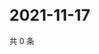 # 2021-11-17

共 0 条

<!-- BEGIN WEIBO -->
<!-- 最后更新时间 Wed Nov 17 2021 11:09:08 GMT+0800 (China Standard Time) -->

<!-- END WEIBO -->
